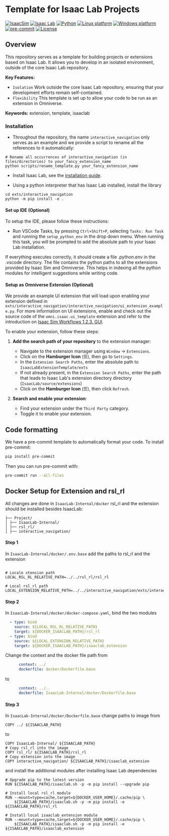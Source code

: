 # Template for Isaac Lab Projects

[![IsaacSim](https://img.shields.io/badge/IsaacSim-4.0.0-silver.svg)](https://docs.omniverse.nvidia.com/isaacsim/latest/overview.html)
[![Isaac Lab](https://img.shields.io/badge/IsaacLab-1.0.0-silver)](https://isaac-sim.github.io/IsaacLab)
[![Python](https://img.shields.io/badge/python-3.10-blue.svg)](https://docs.python.org/3/whatsnew/3.10.html)
[![Linux platform](https://img.shields.io/badge/platform-linux--64-orange.svg)](https://releases.ubuntu.com/20.04/)
[![Windows platform](https://img.shields.io/badge/platform-windows--64-orange.svg)](https://www.microsoft.com/en-us/)
[![pre-commit](https://img.shields.io/badge/pre--commit-enabled-brightgreen?logo=pre-commit&logoColor=white)](https://pre-commit.com/)
[![License](https://img.shields.io/badge/license-MIT-yellow.svg)](https://opensource.org/license/mit)

## Overview

This repository serves as a template for building projects or extensions based on Isaac Lab. It allows you to develop in an isolated environment, outside of the core Isaac Lab repository.

**Key Features:**

- `Isolation` Work outside the core Isaac Lab repository, ensuring that your development efforts remain self-contained.
- `Flexibility` This template is set up to allow your code to be run as an extension in Omniverse.

**Keywords:** extension, template, isaaclab


### Installation


- Throughout the repository, the name `interactive_navigation` only serves as an example and we provide a script to rename all the references to it automatically:

```
# Rename all occurrences of interactive_navigation (in files/directories) to your_fancy_extension_name
python scripts/rename_template.py your_fancy_extension_name
```

- Install Isaac Lab, see the [installation guide](https://isaac-sim.github.io/IsaacLab/source/setup/installation/index.html).

- Using a python interpreter that has Isaac Lab installed, install the library

```
cd exts/interactive_navigation
python -m pip install -e .
```

#### Set up IDE (Optional)

To setup the IDE, please follow these instructions:

- Run VSCode Tasks, by pressing `Ctrl+Shift+P`, selecting `Tasks: Run Task` and running the `setup_python_env` in the drop down menu. When running this task, you will be prompted to add the absolute path to your Isaac Lab installation.

If everything executes correctly, it should create a file .python.env in the .vscode directory. The file contains the python paths to all the extensions provided by Isaac Sim and Omniverse. This helps in indexing all the python modules for intelligent suggestions while writing code.


#### Setup as Omniverse Extension (Optional)

We provide an example UI extension that will load upon enabling your extension defined in `exts/interactive_navigation/interactive_navigation/ui_extension_example.py`. For more information on UI extensions, enable and check out the source code of the `omni.isaac.ui_template` extension and refer to the introduction on [Isaac Sim Workflows 1.2.3. GUI](https://docs.omniverse.nvidia.com/isaacsim/latest/introductory_tutorials/tutorial_intro_workflows.html#gui).

To enable your extension, follow these steps:

1. **Add the search path of your repository** to the extension manager:
    - Navigate to the extension manager using `Window` -> `Extensions`.
    - Click on the **Hamburger Icon** (☰), then go to `Settings`.
    - In the `Extension Search Paths`, enter the absolute path to `IsaacLabExtensionTemplate/exts`
    - If not already present, in the `Extension Search Paths`, enter the path that leads to Isaac Lab's extension directory directory (`IsaacLab/source/extensions`)
    - Click on the **Hamburger Icon** (☰), then click `Refresh`.

2. **Search and enable your extension**:
    - Find your extension under the `Third Party` category.
    - Toggle it to enable your extension.


## Code formatting

We have a pre-commit template to automatically format your code.
To install pre-commit:

```bash
pip install pre-commit
```

Then you can run pre-commit with:

```bash
pre-commit run --all-files
```

## Docker Setup for Extension and rsl_rl

All changes are done in `IsaacLab-Internal/docker`
rsl_rl and the extension should be installed besides IsaacLab:

```
├── Project/
│ ├── IsaacLab-Internal/
│ ├── rsl_rl/
│ ├── interactive_navigation/
```



#### Step 1
In `IsaacLab-Internal/docker/.env.base` add the paths to rsl_rl and the extension 

```docker

# Locale xtension path
LOCAL_RSL_RL_RELATIVE_PATH=../../rsl_rl/rsl_rl

# Local rsl_rl path
LOCAL_EXTENSION_RELATIVE_PATH=../../interactive_navigation/exts/interactive_navigation

```

#### Step 2
In `IsaacLab-Internal/docker/docker-compose.yaml`, bind the two modules
```yaml
  - type: bind
    source: ${LOCAL_RSL_RL_RELATIVE_PATH}
    target: ${DOCKER_ISAACLAB_PATH}/rsl_rl
  - type: bind
    source: ${LOCAL_EXTENSION_RELATIVE_PATH}
    target: ${DOCKER_ISAACLAB_PATH}/isaaclab_extension
```

Change the context and the docker file path from
```yaml
      context: ../
      dockerfile: docker/Dockerfile.base
```
to
```yaml
      context: ../..
      dockerfile: IsaacLab-Internal/docker/Dockerfile.base
```

#### Step 3
In `IsaacLab-Internal/docker/Dockerfile.base` change paths to image from
```docker
COPY ../ ${ISAACLAB_PATH}
```
to
```docker
COPY IsaacLab-Internal/ ${ISAACLAB_PATH}
# Copy rsl_rl into the image
COPY rsl_rl/ ${ISAACLAB_PATH}/rsl_rl
# Copy extension into the image
COPY interactive_navigation/ ${ISAACLAB_PATH}/isaaclab_extension
```

and install the additional modules after installing Isaac Lab dependencies
```docker
# Upgrade pip to the latest version
RUN ${ISAACLAB_PATH}/isaaclab.sh -p -m pip install --upgrade pip

# Install local rsl_rl module
RUN --mount=type=cache,target=${DOCKER_USER_HOME}/.cache/pip \
    ${ISAACLAB_PATH}/isaaclab.sh -p -m pip install -e ${ISAACLAB_PATH}/rsl_rl

# Install local isaaclab_extension module
RUN --mount=type=cache,target=${DOCKER_USER_HOME}/.cache/pip \
    ${ISAACLAB_PATH}/isaaclab.sh -p -m pip install -e ${ISAACLAB_PATH}/isaaclab_extension
```
